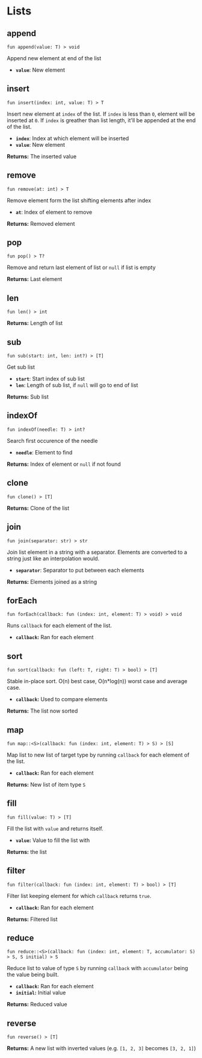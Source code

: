# Lists

## append
```buzz
fun append(value: T) > void
```
Append new element at end of the list
- **`value`**: New element

## insert
```buzz
fun insert(index: int, value: T) > T
```
Insert new element at `index` of the list. If `index` is less than `0`, element will be inserted at `0`. If `index` is greather than list length, it'll be appended at the end of the list.
- **`index`**: Index at which element will be inserted
- **`value`**: New element

**Returns:** The inserted value

## remove
```buzz
fun remove(at: int) > T
```
Remove element form the list shifting elements after index
- **`at`**: Index of element to remove

**Returns:** Removed element

## pop
```buzz
fun pop() > T?
```
Remove and return last element of list or `null` if list is empty

**Returns:** Last element

## len
```buzz
fun len() > int
```
**Returns:** Length of list

## sub
```buzz
fun sub(start: int, len: int?) > [T]
```
Get sub list
- **`start`**: Start index of sub list
- **`len`**: Length of sub list, if `null` will go to end of list

**Returns:** Sub list

## indexOf
```buzz
fun indexOf(needle: T) > int?
```
Search first occurence of the needle
- **`needle`**: Element to find

**Returns:** Index of element or `null` if not found

## clone
```buzz
fun clone() > [T]
```
**Returns:** Clone of the list

## join
```buzz
fun join(separator: str) > str
```
Join list element in a string with a separator. Elements are converted to a string just like an interpolation would.
- **`separator`**: Separator to put between each elements

**Returns:** Elements joined as a string

## forEach
```buzz
fun forEach(callback: fun (index: int, element: T) > void) > void
```
Runs `callback` for each element of the list.
- **`callback`:** Ran for each element

## sort
```buzz
fun sort(callback: fun (left: T, right: T) > bool) > [T]
```
Stable in-place sort. O(n) best case, O(n*log(n)) worst case and average case.
- **`callback`:** Used to compare elements

**Returns:** The list now sorted

## map
```buzz
fun map::<S>(callback: fun (index: int, element: T) > S) > [S]
```
Map list to new list of target type by running `callback` for each element of the list.
- **`callback`:** Ran for each element

**Returns:** New list of item type `S`

## fill
```buzz
fun fill(value: T) > [T]
```
Fill the list with `value` and returns itself.
- **`value`:** Value to fill the list with

**Returns:** the list

## filter
```buzz
fun filter(callback: fun (index: int, element: T) > bool) > [T]
```
Filter list keeping element for which `callback` returns `true`.
- **`callback`:** Ran for each element

**Returns:** Filtered list

## reduce
```buzz
fun reduce::<S>(callback: fun (index: int, element: T, accumulator: S) > S, S initial) > S
```
Reduce list to value of type `S` by running `callback` with `accumulator` being the value being built.
- **`callback`:** Ran for each element
- **`initial`:** Initial value

**Returns:** Reduced value

## reverse
```buzz
fun reverse() > [T]
```
**Returns:** A new list with inverted values (e.g. `[1, 2, 3]` becomes `[3, 2, 1]`)
